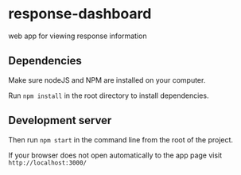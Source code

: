 # response-dashboard
 web app for viewing response information

## Dependencies
 
Make sure nodeJS and NPM are installed on your computer.

Run `npm install` in the root directory to install dependencies.

## Development server

Then run `npm start` in the command line from the root of the project.

If your browser does not open automatically to the app page visit `http://localhost:3000/`
